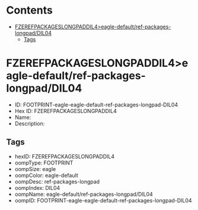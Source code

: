 



Contents
========

* [FZEREFPACKAGESLONGPADDIL4>eagle-default/ref-packages-longpad/DIL04](#fzerefpackageslongpaddil4eagle-defaultref-packages-longpaddil04)
	* [Tags](#tags)

# FZEREFPACKAGESLONGPADDIL4>eagle-default/ref-packages-longpad/DIL04

- ID: FOOTPRINT-eagle-eagle-default-ref-packages-longpad-DIL04
- Hex ID: FZEREFPACKAGESLONGPADDIL4
- Name: 
- Description: 

## Tags

- hexID: FZEREFPACKAGESLONGPADDIL4
- oompType: FOOTPRINT
- oompSize: eagle
- oompColor: eagle-default
- oompDesc: ref-packages-longpad
- oompIndex: DIL04
- oompName: eagle-default/ref-packages-longpad/DIL04
- oompID: FOOTPRINT-eagle-eagle-default-ref-packages-longpad-DIL04

